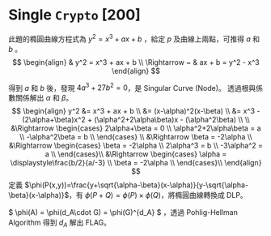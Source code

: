 # Single `Crypto` [200]

此題的橢圓曲線方程式為 $y^2=x^3+ax+b$ ，給定 $p$ 及曲線上兩點，可推得 $a$ 和 $b$ 。
$$
\begin{align}
& y^2 = x^3 + ax + b \\
\Rightarrow ~ & ax + b = y^2 - x^3
\end{align}
$$

得到 $a$ 和 $b$ 後，發現 $4a^3+27b^2 = 0$，是 Singular Curve (Node)。
透過根與係數關係解出 $\alpha$ 和 $\beta$。
$$
\begin{align}
y^2 &= x^3 + ax + b \\
&= (x-\alpha)^2(x-\beta) \\
&= x^3 - (2\alpha+\beta)x^2 + (\alpha^2+2\alpha\beta)x - (\alpha^2\beta) \\
\\
&\Rightarrow
\begin{cases}
    2\alpha+\beta = 0 \\
    \alpha^2+2\alpha\beta = a \\
    -\alpha^2\beta = b \\
\end{cases}
\\
&\Rightarrow
\beta = -2\alpha
\\
&\Rightarrow
\begin{cases}
    \beta = -2\alpha \\
    2\alpha^3 = b \\
    -3\alpha^2 = a \\
\end{cases}\\
&\Rightarrow
\begin{cases}
    \alpha = \displaystyle\frac{b/2}{a/-3} \\
    \beta = -2\alpha \\
\end{cases}\\
\end{align}
$$
定義 $\phi(P(x,y))=\frac{y+\sqrt{\alpha-\beta}(x-\alpha)}{y-\sqrt{\alpha-\beta}(x-\alpha)}$，有 $\phi(P+Q)=\phi(P)\times \phi(Q)$，將橢圓曲線轉換成 DLP。

$ \phi(A) = \phi(d_A\cdot G) = \phi(G)^{d_A} $ ，透過 Pohlig-Hellman Algorithm 得到 $d_A$ 解出 FLAG。

